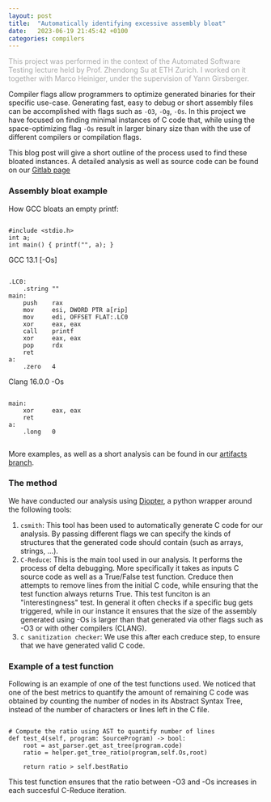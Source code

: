 ```yaml
---
layout: post
title:  "Automatically identifying excessive assembly bloat"
date:   2023-06-19 21:45:42 +0100
categories: compilers
---
```

<span style="color:darkgray">This project was performed in the context of the Automated Software Testing lecture held by Prof. Zhendong Su at ETH Zurich. I worked on it together with Marco Heiniger, under the supervision of Yann Girsberger.</span>

Compiler flags allow programmers to optimize generated binaries for their specific use-case. Generating fast, easy to debug or short assembly files can be accomplished with flags such as `-O3`, `-Og`, `-Os`. In this project we have focused on finding minimal instances of C code that, while using the space-optimizing flag `-Os` result in larger binary size than with the use of different compilers or compilation flags.

This blog post will give a short outline of the process used to find these bloated instances. A detailed analysis as well as source code can be found on our [Gitlab page][ast-gitlab]
### Assembly bloat example

How GCC bloats an empty printf:  
<pre><code class="c">
#include &lt;stdio.h&gt;
int a;
int main() { printf("", a); }
</code></pre>


GCC 13.1 [-Os]
<pre><code class="x86asm">
.LC0:
    .string ""
main:
    push    rax
    mov     esi, DWORD PTR a[rip]
    mov     edi, OFFSET FLAT:.LC0
    xor     eax, eax
    call    printf
    xor     eax, eax
    pop     rdx
    ret
a:
    .zero   4
</code></pre>

Clang 16.0.0 -Os
<pre><code class="x86asm">
main:
    xor     eax, eax
    ret
a:
    .long   0

</code></pre>

More examples, as well as a short analysis can be found in our [artifacts branch][arti-branch].

### The method
We have conducted our analysis using [Diopter][diopter], a python wrapper around the following tools:
1. `csmith`: This tool has been used to automatically generate C code for our analysis. By passing different flags we can specify the kinds of structures that the generated code should contain (such as arrays, strings, ...). 
2. `C-Reduce`: This is the main tool used in our analysis. It performs the process of delta debugging. More specifically it takes as inputs C source code as well as a True/False test function. Creduce then attempts to remove lines from the initial C code, while ensuring that the test function always returns True. This test funciton is an "interestingness" test. In general it often checks if a specific bug gets triggered, while in our instance it ensures that the size of the assembly generated using -Os is larger than that generated via other flags such as -O3 or with other compilers (CLANG).
3. `c sanitization checker`: We use this after each creduce step, to ensure that we have generated valid C code.


### Example of a test function

Following is an example of one of the test functions used. We noticed that one of the best metrics to quantify the amount of remaining C code was obtained by counting the number of nodes in its Abstract Syntax Tree, instead of the number of characters or lines left in the C file.
<pre><code class="python">
# Compute the ratio using AST to quantify number of lines
def test_4(self, program: SourceProgram) -> bool:
    root = ast_parser.get_ast_tree(program.code)
    ratio = helper.get_tree_ratio(program,self.Os,root)

    return ratio > self.bestRatio
</code></pre>

This test function ensures that the ratio between -O3 and -Os increases in each succesful C-Reduce iteration.


[ast-gitlab]: https://gitlab.ethz.ch/tibaldoc/ast_largebinaries_smallcode
[arti-branch]: https://gitlab.ethz.ch/tibaldoc/ast_largebinaries_smallcode/-/tree/artifacts/
[diopter]: https://github.com/DeadCodeProductions/diopter/tree/main